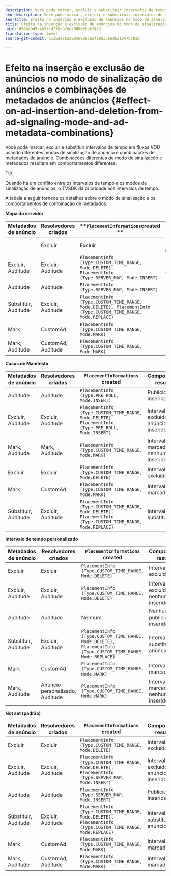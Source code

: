 ```yaml
---
description: Você pode marcar, excluir e substituir intervalos de tempo em fluxos VOD usando diferentes modos de sinalização de anúncio e combinações de metadados de anúncio. Combinações diferentes de modo de sinalização e metadados resultam em comportamentos diferentes.
seo-description: Você pode marcar, excluir e substituir intervalos de tempo em fluxos VOD usando diferentes modos de sinalização de anúncio e combinações de metadados de anúncio. Combinações diferentes de modo de sinalização e metadados resultam em comportamentos diferentes.
seo-title: Efeito na inserção e exclusão de anúncios no modo de sinalização de anúncios e combinações de metadados de anúncios
title: Efeito na inserção e exclusão de anúncios no modo de sinalização de anúncios e combinações de metadados de anúncios
uuid: 49abab49-4e52-477d-b7ed-688ee63e7473
translation-type: tm+mt
source-git-commit: bc35da8b258056809ceaf18e33bed631047bc81b

---
```



# Efeito na inserção e exclusão de anúncios no modo de sinalização de anúncios e combinações de metadados de anúncios {#effect-on-ad-insertion-and-deletion-from-ad-signaling-mode-and-ad-metadata-combinations}

Você pode marcar, excluir e substituir intervalos de tempo em fluxos VOD usando diferentes modos de sinalização de anúncio e combinações de metadados de anúncio. Combinações diferentes de modo de sinalização e metadados resultam em comportamentos diferentes.

>[!TIP]
>
>Quando há um conflito entre os intervalos de tempo e os modos de sinalização de anúncios, o TVSDK dá prioridade aos intervalos de tempo.

A tabela a seguir fornece os detalhes sobre o modo de sinalização e os comportamentos de combinação de metadados:

**Mapa do servidor**

| **Metadados de anúncio** | **Resolvedores criados** | **`PlacementInformations`created ** | **Comportamento resultante** |
|--- |--- |--- |--- |
|  | Excluir | Excluir | `PlacementInfo (Type.CUSTOM_TIME_RANGE, Mode.DELETE)` | Intervalos excluídos |
| Excluir, Auditude | Excluir, Auditude | `PlacementInfo (Type.CUSTOM_TIME_RANGE, Mode.DELETE),` <br>`PlacementInfo (Type.SERVER_MAP, Mode.INSERT)` | Intervalos excluídos, Anúncios inseridos |
| Auditude | Auditude | `PlacementInfo (Type.SERVER_MAP, Mode.INSERT)` | Publicidades inseridas |
| Substituir, Auditude | Excluir, Auditude | `PlacementInfo (Type.CUSTOM_TIME_RANGE, Mode.DELETE), PlacementInfo (Type.CUSTOM_TIME_RANGE, Mode.REPLACE)` | Intervalos substituídos |
| Mark | CustomAd | `PlacementInfo (Type.CUSTOM_TIME_RANGE, Mode.MARK)` | Intervalos marcados |
| Mark, Auditude | CustomAd, Auditude | `PlacementInfo (Type.CUSTOM_TIME_RANGE, Mode.MARK)` | Intervalos marcados, nenhum anúncio inserido |

**Casos de Manifesto**

| Metadados de anúncio | Resolvedores criados | `PlacementInformations` created | Comportamento resultante |
|--- |--- |--- |--- |
| Auditude | Auditude | `PlacementInfo (Type.PRE_ROLL, Mode.INSERT)` | Publicidades inseridas |
| Excluir, Auditude | Excluir, Auditude | `PlacementInfo (Type.CUSTOM_TIME_RANGE, Mode.DELETE)`<br>`PlacementInfo (Type.PRE_ROLL, Mode.INSERT)` | Intervalos excluídos, anúncios inseridos |
| Mark, Auditude | Mark, Auditude | `PlacementInfo (Type.CUSTOM_TIME_RANGE, Mode.MARK)` | Intervalos marcados, nenhum anúncio inserido |
| Excluir | Excluir | `PlacementInfo (Type.CUSTOM_TIME_RANGE, Mode.DELETE)` | Intervalos excluídos |
| Mark | CustomAd | `PlacementInfo (Type.CUSTOM_TIME_RANGE, Mode.MARK)` | Intervalos marcados |
| Substituir, Auditude | Excluir, Auditude | `PlacementInfo (Type.CUSTOM_TIME_RANGE, Mode.DELETE), PlacementInfo (Type.CUSTOM_TIME_RANGE, Mode.REPLACE)` | Intervalos substituídos |

**Intervalo de tempo personalizado**

| Metadados de anúncio | Resolvedores criados | `PlacementInformations` created | Comportamento resultante |
|--- |--- |--- |--- |
| Excluir | Excluir | `PlacementInfo (Type.CUSTOM_TIME_RANGE, Mode.DELETE)` | Intervalos excluídos |
| Excluir, Auditude | Excluir, Auditude | `PlacementInfo (Type.CUSTOM_TIME_RANGE, Mode.DELETE)` | Intervalos excluídos, nenhum anúncio inserido |
| Auditude | Auditude | Nenhum | Nenhuma publicidade inserida |
| Substituir, Auditude | Excluir, Auditude | `PlacementInfo (Type.CUSTOM_TIME_RANGE, Mode.DELETE), PlacementInfo (Type.CUSTOM_TIME_RANGE, Mode.REPLACE)` | Intervalos substituídos por anúncios |
| Mark | CustomAd | `PlacementInfo (Type.CUSTOM_TIME_RANGE, Mode.MARK)` | Intervalos marcados |
| Mark, Auditude | Anúncio personalizado, Auditude | `PlacementInfo (Type.CUSTOM_TIME_RANGE, Mode.MARK)` | Intervalos marcados, nenhum anúncio inserido |

**Not set (padrão)**

| Metadados de anúncio | Resolvedores criados | `PlacementInformations` created | Comportamento resultante |
|--- |--- |--- |--- |
| Excluir | Excluir | `PlacementInfo (Type.CUSTOM_TIME_RANGE, Mode.DELETE)` | Intervalos excluídos |
| Excluir, Auditude | Excluir, Auditude | `PlacementInfo (Type.CUSTOM_TIME_RANGE, Mode.DELETE), PlacementInfo (Type.SERVER_MAP, Mode.INSERT)` | Intervalos excluídos, anúncios inseridos |
| Auditude | Auditude | `PlacementInfo (Type.SERVER_MAP, Mode.INSERT)` | Publicidades inseridas |
| Substituir, Auditude | Excluir, Auditude | `PlacementInfo (Type.CUSTOM_TIME_RANGE, Mode.DELETE), PlacementInfo (Type.CUSTOM_TIME_RANGE, Mode.REPLACE)` | Intervalos substituídos por anúncios |
| Mark | CustomAd | `PlacementInfo (Type.CUSTOM_TIME_RANGE, Mode.MARK)` | Intervalos marcados |
| Mark, Auditude | CustomAd, Auditude | `PlacementInfo (Type.CUSTOM_TIME_RANGE, Mode.MARK)` | Intervalos marcados |